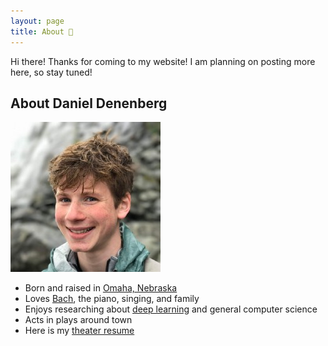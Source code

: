```yaml
---
layout: page
title: About 🏸
---
```


<p class="message">
  Hi there! Thanks for coming to my website! I am planning on posting more here, so stay tuned!
</p>

## About Daniel Denenberg

![Daniel Denenberg](assets/dannydenenbergpic1.jpeg)



* Born and raised in [Omaha, Nebraska](https://en.wikipedia.org/wiki/Omaha,_Nebraska)
* Loves [Bach](https://en.wikipedia.org/wiki/Johann_Sebastian_Bach), the piano, singing, and family
* Enjoys researching about [deep learning](https://fast.ai) and general computer science
* Acts in plays around town
* Here is my <a href="assets/DenenbergDanielResume.docx" download>theater resume</a>
